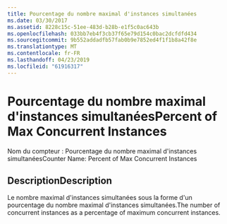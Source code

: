 ```yaml
---
title: Pourcentage du nombre maximal d'instances simultanées
ms.date: 03/30/2017
ms.assetid: 8228c15c-51ee-483d-b28b-e1f5c0ac643b
ms.openlocfilehash: 033bb7eb4f3cb37f65e79d154c0bac2dcfdfd434
ms.sourcegitcommit: 9b552addadfb57fab0b9e7852ed4f1f1b8a42f8e
ms.translationtype: MT
ms.contentlocale: fr-FR
ms.lasthandoff: 04/23/2019
ms.locfileid: "61916317"
---
```

# <a name="percent-of-max-concurrent-instances"></a><span data-ttu-id="a8591-102">Pourcentage du nombre maximal d'instances simultanées</span><span class="sxs-lookup"><span data-stu-id="a8591-102">Percent of Max Concurrent Instances</span></span>
<span data-ttu-id="a8591-103">Nom du compteur : Pourcentage du nombre maximal d'instances simultanées</span><span class="sxs-lookup"><span data-stu-id="a8591-103">Counter Name: Percent of Max Concurrent Instances</span></span>  
  
## <a name="description"></a><span data-ttu-id="a8591-104">Description</span><span class="sxs-lookup"><span data-stu-id="a8591-104">Description</span></span>  
 <span data-ttu-id="a8591-105">Le nombre maximal d'instances simultanées sous la forme d'un pourcentage du nombre maximal d'instances simultanées.</span><span class="sxs-lookup"><span data-stu-id="a8591-105">The number of concurrent instances as a percentage of maximum concurrent instances.</span></span>
